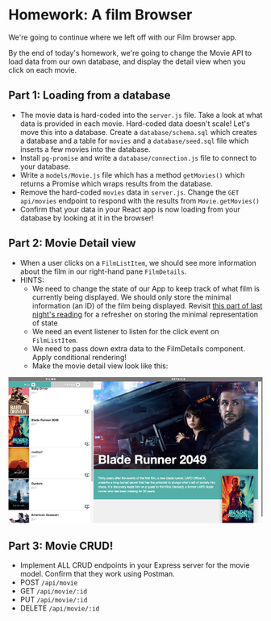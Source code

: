 # Homework: A film Browser

We're going to continue where we left off with our Film browser app.

By the end of today's homework, we're going to change the Movie API to load data from our own database, and display the detail view when you click on each movie.

## Part 1: Loading from a database

*   The movie data is hard-coded into the `server.js` file. Take a look at what data is provided in each movie. Hard-coded data doesn't scale! Let's move this into a database. Create a `database/schema.sql` which creates a database and a table for `movies` and a `database/seed.sql` file which inserts a few movies into the database.
*   Install `pg-promise` and write a `database/connection.js` file to connect to your database.
*   Write a `models/Movie.js` file which has a method `getMovies()` which returns a Promise which wraps results from the database.
*   Remove the hard-coded `movies` data in `server.js`. Change the `GET api/movies` endpoint to respond with the results from `Movie.getMovies()`
*   Confirm that your data in your React app is now loading from your database by looking at it in the browser!

## Part 2: Movie Detail view

*   When a user clicks on a `FilmListItem`, we should see more information about the film in our right-hand pane `FilmDetails`.
*   HINTS:
    *   We need to change the state of our App to keep track of what film is currently being displayed. We should only store the minimal information (an ID) of the film being displayed. Revisit [this part of last night's reading](https://reactjs.org/docs/thinking-in-react.html#step-3-identify-the-minimal-but-complete-representation-of-ui-state) for a refresher on storing the minimal representation of state
    *   We need an event listener to listen for the click event on `FilmListItem`.
    *   We need to pass down extra data to the FilmDetails component. Apply conditional rendering!
    *   Make the movie detail view look like this:

![](bladerunner.png)

## Part 3: Movie CRUD!

*   Implement ALL CRUD endpoints in your Express server for the movie model. Confirm that they work using Postman.
*   POST `/api/movie`
*   GET `/api/movie/:id`
*   PUT `/api/movie/:id`
*   DELETE `/api/movie/:id`

